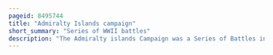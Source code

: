 ```yaml
---
pageid: 8495744
title: "Admiralty Islands campaign"
short_summary: "Series of WWII battles"
description: "The Admiralty islands Campaign was a Series of Battles in the new Guinea Campaign of World War Ii in which the united States army 1st Cavalry Division took the japanese-held Admiralty Islands."
---
```

